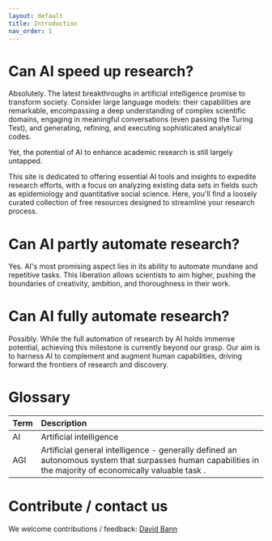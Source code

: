 ```yaml
---
layout: default
title: Introduction
nav_order: 1
---
```


# **Can AI speed up research?** 

Absolutely. The latest breakthroughs in artificial intelligence promise to transform society. Consider large language models: their capabilities are remarkable, encompassing a deep understanding of complex scientific domains, engaging in meaningful conversations (even passing the Turing Test), and generating, refining, and executing sophisticated analytical codes.

Yet, the potential of AI to enhance academic research is still largely untapped.

This site is dedicated to offering essential AI tools and insights to expedite research efforts, with a focus on analyzing existing data sets in fields such as epidemiology and quantitative social science. Here, you'll find a loosely curated collection of free resources designed to streamline your research process.


# **Can AI partly automate research?** 
Yes. AI's most promising aspect lies in its ability to automate mundane and repetitive tasks. This liberation allows scientists to aim higher, pushing the boundaries of creativity, ambition, and thoroughness in their work.

# **Can AI fully automate research?** 
Possibly. While the full automation of research by AI holds immense potential, achieving this milestone is currently beyond our grasp. Our aim is to harness AI to complement and augment human capabilities, driving forward the frontiers of research and discovery.

# **Glossary** 

| Term      | Description  |
| :---            |      :---      |  
| AI | Artificial intelligence | 
| AGI | Artificial general intelligence - generally defined an autonomous system that surpasses human capabilities in the majority of economically valuable task .|


# **Contribute / contact us** 

We welcome contributions / feedback: [David Bann](mailto:david.bann@ucl.ac.uk)
